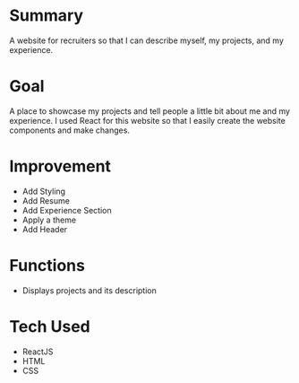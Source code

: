 # Summary
A website for recruiters so that I can describe myself, my projects, and my experience.

# Goal
A place to showcase my projects and tell people a little bit about me and my experience. I used React for this website so that I easily create the website components and make changes.

# Improvement
- Add Styling
- Add Resume
- Add Experience Section
- Apply a theme
- Add Header

# Functions
- Displays projects and its description

# Tech Used
- ReactJS
- HTML
- CSS
